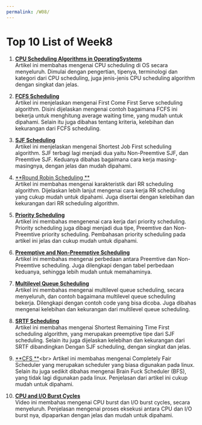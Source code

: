 ```yaml
---
permalink: /W08/
---
```


# Top 10 List of Week8

1. [**CPU Scheduling Algorithms in OperatingSystems**](https://www.guru99.com/cpu-scheduling-algorithms.html)<br>
Artikel ini membahas mengenai CPU scheduling di OS secara menyeluruh. Dimulai dengan pengertian, tipenya, terminologi dan kategori dari CPU scheduling, juga jenis-jenis CPU scheduling algorithm dengan singkat dan jelas. 

2. [**FCFS Scheduling**](https://www.guru99.com/fcfs-scheduling.html)<br>
Artikel ini menjelaskan mengenai First Come First Serve scheduling algorithm.  Disini dijelaskan mengenai contoh bagaimana FCFS ini bekerja untuk menghitung average waiting time, yang mudah untuk dipahami. Selain itu juga dibahas tentang kriteria, kelebihan dan kekurangan dari FCFS scheduling.

3. [**SJF Scheduling**](https://www.guru99.com/shortest-job-first-sjf-scheduling.html)<br>
Artikel ini menjelaskan mengenai  Shortest Job First scheduling algorithm. SJF terbagi lagi menjadi dua yaitu Non-Preemtive SJF, dan  Preemtive SJF. Keduanya dibahas bagaimana cara kerja masing-masingnya, dengan jelas dan mudah dipahami. 

4. [**Round Robin Scheduling **](https://www.guru99.com/round-robin-scheduling-example.html)<br>
Artikel ini membahas mengenai karakteristik dari RR scheduling algorithm. Dijelaskan lebih lanjut mengenai cara kerja RR scheduling yang cukup mudah untuk dipahami. Juga disertai dengan kelebihan dan kekurangan dari RR scheduling algorithm.

5. [**Priority Scheduling**](https://www.guru99.com/priority-scheduling-program.html)<br>
Artikel ini membahas mengenenai cara kerja dari priority scheduling. Priority scheduling juga dibagi menjadi dua tipe, Preemtive dan Non-Preemtive priority scheduling. Pembahasan priority scheduling pada artikel ini jelas dan cukup mudah untuk dipahami.

6. [**Preemptive and Non-Preemptive Scheduling**](https://www.geeksforgeeks.org/preemptive-and-non-preemptive-scheduling/)<br>
Artikel ini membahas mengenai perbedaan antara Preemtive dan Non-Preemtive scheduling. Juga dilengkapi dengan tabel perbedaan keduanya, sehingga lebih mudah untuk memahaminya.

7. [**Multilevel Queue Scheduling**](https://www.studytonight.com/operating-system/multilevel-queue-scheduling)<br>
Artikel ini membahas mengenai multilevel queue scheduling, secara menyeluruh, dan contoh bagaimana multilevel queue scheduling bekerja. Dilengkapi dengan contoh code yang bisa dicoba. Juga dibahas mengenai kelebihan dan kekurangan dari multilevel queue scheduling.

8. [**SRTF Scheduling**](https://www.geeksforgeeks.org/introduction-of-shortest-remaining-time-first-srtf-algorithm/)<br>
Artikel ini membahas mengenai Shortest Remaining Time First scheduling algorithm, yang merupakan preemptive tipe dari SJF scheduling. Selain itu juga dijelaskan kelebihan dan kekurangan dari SRTF dibandingkan Dengan SJF scheduling, dengan singkat dan jelas.

9. [**CFS **](https://www.geeksforgeeks.org/completely-fair-scheduler-cfs-and-brain-fuck-scheduler-bfs/.)<br>
Artikel ini membahas  mengenai Completely Fair Scheduler yang merupakan scheduler yang biasa digunakan pada linux. Selain itu juga sedikit dibahas mengenai Brain Fuck Scheduler (BFS), yang tidak lagi digunakan pada linux. Penjelasan dari artikel ini cukup mudah untuk dipahami.

10. [**CPU and I/O Burst Cycles**](https://www.youtube.com/watch?v=pVzb3TUcDLo)<br>
Video ini membahas mengenai CPU burst dan I/O burst cycles, secara menyeluruh. Penjelasan mengenai proses eksekusi antara CPU dan I/O burst nya, dipaparkan dengan jelas dan mudah untuk dipahami. 
